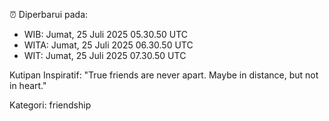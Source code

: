 ⏰ Diperbarui pada:
- WIB: Jumat, 25 Juli 2025 05.30.50 UTC
- WITA: Jumat, 25 Juli 2025 06.30.50 UTC
- WIT: Jumat, 25 Juli 2025 07.30.50 UTC

Kutipan Inspiratif:
"True friends are never apart. Maybe in distance, but not in heart."


Kategori: friendship

